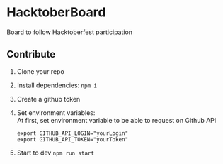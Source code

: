 # HacktoberBoard

Board to follow Hacktoberfest participation

## Contribute

1. Clone your repo
2. Install dependencies: `npm i`
3. Create a github token
4. Set environment variables:  
   At first, set environment variable to be able to request on Github API

   ```
   export GITHUB_API_LOGIN="yourLogin"
   export GITHUB_API_TOKEN="yourToken"
   ```
5. Start to dev `npm run start`
